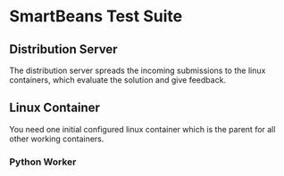 # SmartBeans Test Suite
## Distribution Server
The distribution server spreads the incoming submissions to the linux containers, which evaluate the solution and give feedback.

## Linux Container
You need one initial configured linux container which is the parent for all other working containers.

### Python Worker
